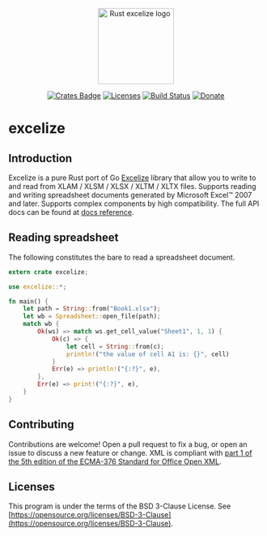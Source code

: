 <p align="center"><img src="https://github.com/xuri/excelize-rs/blob/main/logo.png" width="150" alt="Rust excelize logo"></p>

<p align="center">
    <a href="https://crates.io/crates/excelize"><img src="https://img.shields.io/crates/v/excelize.svg" alt="Crates Badge"></a>
    <a href="https://opensource.org/licenses/BSD-3-Clause"><img src="https://img.shields.io/badge/license-bsd-orange.svg" alt="Licenses"></a>
    <a href="https://github.com/xuri/excelize-rs/actions?workflow=build"><img src="https://github.com/xuri/excelize-rs/workflows/build/badge.svg" alt="Build Status"></a>
    <a href="https://www.paypal.com/paypalme/xuri"><img src="https://img.shields.io/badge/Donate-PayPal-green.svg" alt="Donate"></a>
</p>

# excelize

## Introduction

Excelize is a pure Rust port of Go [Excelize](https://github.com/xuri/excelize) library that allow you to write to and read from XLAM / XLSM / XLSX / XLTM / XLTX files. Supports reading and writing spreadsheet documents generated by Microsoft Excel&trade; 2007 and later. Supports complex components by high compatibility. The full API docs can be found at [docs reference](https://xuri.me/excelize/).

## Reading spreadsheet

The following constitutes the bare to read a spreadsheet document.

```rust
extern crate excelize;

use excelize::*;

fn main() {
    let path = String::from("Book1.xlsx");
    let wb = Spreadsheet::open_file(path);
    match wb {
        Ok(ws) => match ws.get_cell_value("Sheet1", 1, 1) {
            Ok(c) => {
                let cell = String::from(c);
                println!("the value of cell A1 is: {}", cell)
            }
            Err(e) => println!("{:?}", e),
        },
        Err(e) => print!("{:?}", e),
    }
}
```

## Contributing

Contributions are welcome! Open a pull request to fix a bug, or open an issue to discuss a new feature or change. XML is compliant with [part 1 of the 5th edition of the ECMA-376 Standard for Office Open XML](https://www.ecma-international.org/publications-and-standards/standards/ecma-376/).

## Licenses

This program is under the terms of the BSD 3-Clause License. See [https://opensource.org/licenses/BSD-3-Clause](https://opensource.org/licenses/BSD-3-Clause).
